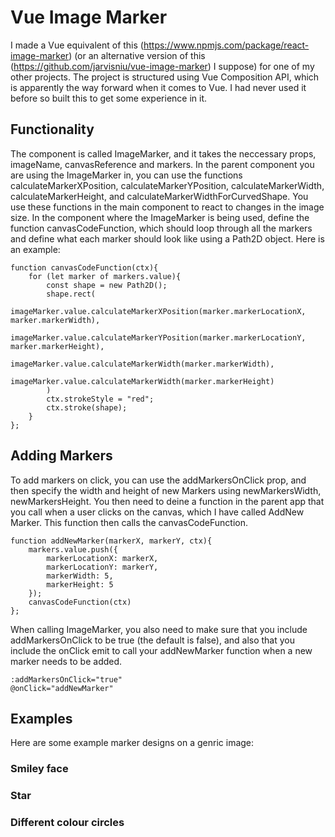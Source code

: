 # Vue Image Marker

I made a Vue equivalent of this (https://www.npmjs.com/package/react-image-marker) (or an alternative version of this (https://github.com/jarvisniu/vue-image-marker) I suppose) for one of my other projects. The project is structured using Vue Composition API, which is apparently the way forward when it comes to Vue. I had never used it before so built this to get some experience in it. 

## Functionality
The component is called ImageMarker, and it takes the neccessary props, imageName, canvasReference and markers. In the parent component you are using the ImageMarker in, you can use the functions calculateMarkerXPosition, calculateMarkerYPosition, calculateMarkerWidth, calculateMarkerHeight, and calculateMarkerWidthForCurvedShape. You use these functions in the main component to  react to changes in the image size. In the component where the ImageMarker is being used, define the function canvasCodeFunction, which should loop through all the markers and define what each marker should look like using a Path2D object. Here is an example: 
```
function canvasCodeFunction(ctx){
    for (let marker of markers.value){
        const shape = new Path2D();
        shape.rect(
            imageMarker.value.calculateMarkerXPosition(marker.markerLocationX, marker.markerWidth),
            imageMarker.value.calculateMarkerYPosition(marker.markerLocationY, marker.markerHeight),
            imageMarker.value.calculateMarkerWidth(marker.markerWidth),
            imageMarker.value.calculateMarkerWidth(marker.markerHeight)
        )
        ctx.strokeStyle = "red";
        ctx.stroke(shape);
    }
};
```
## Adding Markers
To add markers on click, you can use the addMarkersOnClick prop, and then specify the width and height of new Markers using newMarkersWidth, newMarkersHeight. You then need to deine a function in the parent app that you call when a user clicks on the canvas, which I have called AddNew Marker. This function then calls the canvasCodeFunction.

```
function addNewMarker(markerX, markerY, ctx){
    markers.value.push({
        markerLocationX: markerX, 
        markerLocationY: markerY,  
        markerWidth: 5,
        markerHeight: 5
    });
    canvasCodeFunction(ctx)
};
```

When calling ImageMarker, you also need to make sure that you include addMarkersOnClick to be true (the default is false), and also that you include the onClick emit to call your addNewMarker function when a new marker needs to be added.
```
:addMarkersOnClick="true"
@onClick="addNewMarker"
```

## Examples

Here are some example marker designs on a genric image:
### Smiley face 
### Star 
### Different colour circles
